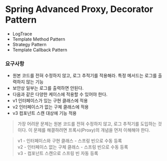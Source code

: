 # Spring Advanced Proxy, Decorator Pattern
- LogTrace
- Template Method Pattern
- Strategy Pattern
- Template Callback Pattern
### 요구사항
- 원본 코드를 전혀 수정하지 않고, 로그 추적기를 적용해라. 특정 메서드는 로그를 출력하지 않는 기능
- 보안상 일부는 로그를 출력하면 안된다.
- 다음과 같은 다양한 케이스에 적용할 수 있어야 한다.
- v1 인터페이스가 있는 구현 클래스에 적용 
- v2 인터페이스가 없는 구체 클래스에 적용 
- v3 컴포넌트 스캔 대상에 기능 적용
> 가장 어려문 문제는 원본 코드를 전혀 수정하지 않고, 로그 추적기를 도입하는 것이다. 이 문제를 해결하려면 프록시(Proxy)의 개념을 먼저 이해해야 한다.


> v1 - 인터페이스와 구현 클래스 - 스프링 빈으로 수동 등록   
> v2 - 인터페이스 없는 구체 클래스 - 스프링 빈으로 수동 등록  
> v3 - 컴포넌트 스캔으로 스프링 빈 자동 등록